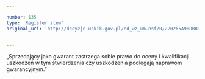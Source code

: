 ```yaml
---

number: 135
type: 'Register item'
original_uri: 'http://decyzje.uokik.gov.pl/nd_wz_um.nsf/0/220265A90DBB96CCC12572DD00329433?OpenDocument'


---
```


„Sprzedający jako gwarant zastrzega sobie prawo do oceny i kwalifikacji uszkodzeń w tym stwierdzenia czy uszkodzenia podlegają naprawom gwarancyjnym.”
